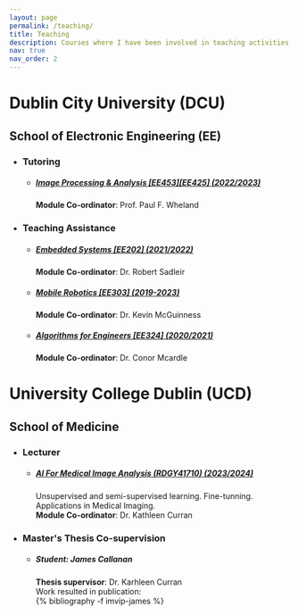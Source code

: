 ```yaml
---
layout: page
permalink: /teaching/
title: Teaching
description: Courses where I have been involved in teaching activities.
nav: true
nav_order: 2
---
```

<H1> Dublin City University (DCU)</H1>
<H2> School of Electronic Engineering (EE)</H2>
<ul>
<li><H3> Tutoring </H3></li>
<ul>
<li><H5><a href='https://www101.dcu.ie/registry/module_contents_archive_years_plus.php?subcode=EE453&function=2&module_archive_year=2023'>Image Processing & Analysis [EE453][EE425] (2022/2023)</a></H5></li>
<strong>Module Co-ordinator</strong>: Prof. Paul F. Wheland

</ul>
<li><H3>Teaching Assistance</H3></li>
<ul>
    <li><H5><a href='https://www101.dcu.ie/registry/module_contents_no_mod.php?function=2&subcode=EE202'>Embedded Systems [EE202] (2021/2022)</a></H5></li>
    <strong>Module Co-ordinator</strong>: Dr. Robert Sadleir
    <li><H5><a href='https://www101.dcu.ie/registry/module_contents_archive_years.php?function=2&subcode=EE303'>Mobile Robotics [EE303] (2019-2023)</a></H5></li>
    <strong>Module Co-ordinator</strong>: Dr. Kevin McGuinness
    <li><H5><a href='https://www101.dcu.ie/registry/module_contents_no_mod.php?function=2&subcode=EE324'>Algorithms for Engineers [EE324] (2020/2021)</a></H5></li>
    <strong>Module Co-ordinator</strong>: Dr. Conor Mcardle
</ul>
</ul>

<H1> University College Dublin (UCD)</H1>
<H2> School of Medicine</H2>
<ul>
<li><H3> Lecturer </H3></li>
<ul>
<li><H5><a href='https://hub.ucd.ie/usis/!W_HU_MENU.P_PUBLISH?p_tag=MODULE&MODULE=RDGY41710'>AI For Medical Image Analysis (RDGY41710) (2023/2024)</a></H5></li>
    Unsupervised and semi-supervised learning. Fine-tunning. Applications in Medical Imaging. <br>
    <strong>Module Co-ordinator</strong>: Dr. Kathleen Curran
</ul>
</ul>
<ul>
<li><H3> Master's Thesis Co-supervision </H3></li>
<ul>
<li><H5><strong>Student</strong>: James Callanan </H5></li>
<strong>Thesis supervisor</strong>: Dr. Karhleen Curran <br>
Work resulted in publication:
<div class="publications">
{% bibliography -f imvip-james  %}
</div>
</ul>
</ul>